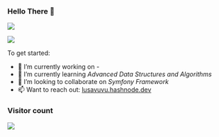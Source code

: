 ### Hello There 👋

![](https://github-readme-stats.vercel.app/api?username=enigma972&show_icons=true&count_private=true)

![](https://github-readme-stats.vercel.app/api/top-langs/?username=enigma972&layout=compact)

To get started:

- 🔭 I’m currently working on *-*
- 🌱 I’m currently learning *Advanced Data Structures and Algorithms*
- 👯 I’m looking to collaborate on *Symfony Framework*
- 📫 Want to reach out: [lusavuvu.hashnode.dev](https://lusavuvu.hashnode.dev/)

### Visitor count

<img src="https://profile-counter.glitch.me/enigma972/count.svg" />

<!--
**enigma972/enigma972** is a ✨ _special_ ✨ repository because its `README.md` (this file) appears on your GitHub profile.

Here are some ideas to get you started:

- 🔭 I’m currently working on ...
- 🌱 I’m currently learning ...
- 👯 I’m looking to collaborate on ...
- 🤔 I’m looking for help with ...
- 💬 Ask me about ...
- 📫 How to reach me: ...
- 😄 Pronouns: ...
- ⚡ Fun fact: ...
-->
